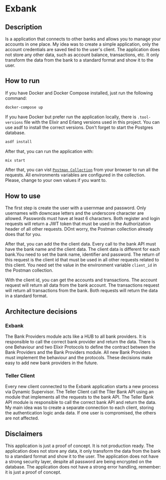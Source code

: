 # Exbank

## Description

Is a application that connects to other banks and allows you to manage your accounts in one place.
My idea was to create a simple application, only the account credentials are saved tied to the user's client. 
The application does not store any other data, such as account balance, transactions, etc.
It only transform the data from the bank to a standard format and show it to the user.


## How to run

If you have Docker and Docker Compose installed, just run the following command:

```bash
docker-compose up
```

If you have Docker but prefer run the application locally, there is `.tool-versions` file with the Elixir and Erlang versions used in this project.
You can use asdf to install the correct versions. Don't forget to start the Postgres database.

```bash
asdf install
```

After that, you can run the application with:

```bash 
mix start
```

After that, you can vist [`Postman Collection`](https://www.postman.com/restless-capsule-16017/workspace/exbank-api/overview) from your browser to run all the requests. 
All environments variables are configured in the collection. Please, change to your own values if you want to. 

## How to use 

The first step is create the user with a usernmae and password. Only usernames with downcase letters and the underscore character are allowed. Passwords must have at least 6 characters.
Both register and login requests will return a JWT token that must be used in the Authorization header of all other requests. DOnt worry, the Postman collection already does that for you.

After that, you can add the the client data. Every call to the bank API must have the bank name and the client data. The client data is different for each bank.You need to set the bank name, identifier and password. The return of this request is the client id that must be used in all other requests related to this client. You need set the value in the environment variable `client_id` in the Postman collection. 

With the client id, you can get the accounts and transactions. The account request will return all data from the bank account. The transactions request will return all transactions from the bank. Both requests will return the data in a standard format.

## Architecture decisions
###  Exbank

The Bank Providers module acts like a HUB to all bank providers. It is responsible to call the correct bank provider and return the data. There is one Behaviour and two Elixir Protocols to define the contract between the Bank Providers and the Bank Providers module. All new Bank Providers must implement the behaviour and the protocols. These decisions make easy to add new bank providers in the future. 

### Teller Client

Every new client connected to the Exbank application starts a new process via Dynamic Supervisor.
The Teller Client call the Tller Bank API using an module that implements all the requests to the bank API. The Teller Bank API module is responsible to call the correct bank API and return the data. 
My main idea was to create a separate connection to each client, storing the authentication logic anda data. If one user is compromised, the others are not affected.


## Disclaimers

This application is just a proof of concept. It is not production ready.
The application does not store any data, it only transform the data from the bank to a standard format and show it to the user.
The application does not have a strong security layer, despite all password are being encrypted on the database.
The application does not have a strong error handling, remember: it is just a proof of concept.